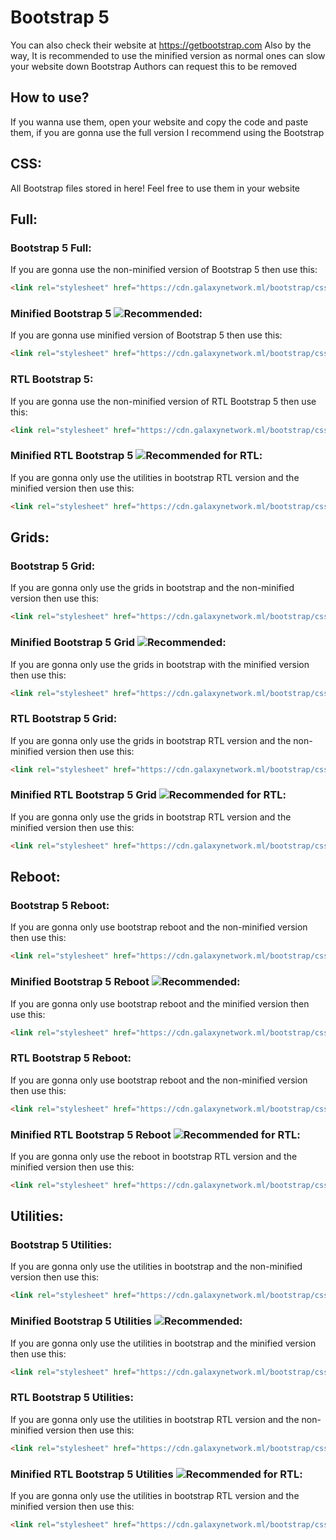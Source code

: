 # Bootstrap 5
You can also check their website at https://getbootstrap.com
Also by the way, It is recommended to use the minified version as normal ones can slow your website down
Bootstrap Authors can request this to be removed 
## How to use?
If you wanna use them, open your website and copy the code and paste them, if you are gonna use the full version I recommend using the Bootstrap 
## CSS:
All Bootstrap files stored in here! Feel free to use them in your website
## Full:
### Bootstrap 5 Full:
If you are gonna use the non-minified version of Bootstrap 5 then use this:
```html
<link rel="stylesheet" href="https://cdn.galaxynetwork.ml/bootstrap/css/bootstrap.css" />
```

### Minified Bootstrap 5 ![Recommended](https://img.shields.io/badge/-Recommended-brightgreen?style=for-the-badge):
If you are gonna use minified version of Bootstrap 5 then use this:
```html
<link rel="stylesheet" href="https://cdn.galaxynetwork.ml/bootstrap/css/bootstrap.min.css" />
```

### RTL Bootstrap 5:
If you are gonna use the non-minified version of RTL Bootstrap 5 then use this:
```html
<link rel="stylesheet" href="https://cdn.galaxynetwork.ml/bootstrap/css/bootstrap.rtl.css" />
```

### Minified RTL Bootstrap 5 ![Recommended for RTL](https://img.shields.io/badge/-Recommended_For_RTL-brightgreen?style=for-the-badge):
If you are gonna only use the utilities in bootstrap RTL version and the minified version then use this:
```html
<link rel="stylesheet" href="https://cdn.galaxynetwork.ml/bootstrap/css/bootstrap.rtl.min.css" />
```

## Grids:
### Bootstrap 5 Grid:
If you are gonna only use the grids in bootstrap and the non-minified version then use this:
```html
<link rel="stylesheet" href="https://cdn.galaxynetwork.ml/bootstrap/css/bootstrap-grid.css" />
```

### Minified Bootstrap 5 Grid ![Recommended](https://img.shields.io/badge/-Recommended-brightgreen?style=for-the-badge):
If you are gonna only use the grids in bootstrap with the minified version then use this:
```html
<link rel="stylesheet" href="https://cdn.galaxynetwork.ml/bootstrap/css/bootstrap-grid.min.css" />
```

### RTL Bootstrap 5 Grid:
If you are gonna only use the grids in bootstrap RTL version and the non-minified version then use this:
```html
<link rel="stylesheet" href="https://cdn.galaxynetwork.ml/bootstrap/css/bootstrap-grid.rtl.css" />
```

### Minified RTL Bootstrap 5 Grid ![Recommended for RTL](https://img.shields.io/badge/-Recommended_For_RTL-brightgreen?style=for-the-badge):
If you are gonna only use the grids in bootstrap RTL version and the minified version then use this:
```html
<link rel="stylesheet" href="https://cdn.galaxynetwork.ml/bootstrap/css/bootstrap-grid.rtl.min.css" />
```

## Reboot:
### Bootstrap 5 Reboot:
If you are gonna only use bootstrap reboot and the non-minified version then use this:
```html
<link rel="stylesheet" href="https://cdn.galaxynetwork.ml/bootstrap/css/bootstrap-reboot.css" />
```

### Minified Bootstrap 5 Reboot ![Recommended](https://img.shields.io/badge/-Recommended-brightgreen?style=for-the-badge):
If you are gonna only use bootstrap reboot and the minified version then use this:
```html
<link rel="stylesheet" href="https://cdn.galaxynetwork.ml/bootstrap/css/bootstrap-reboot.min.css" />
```

### RTL Bootstrap 5 Reboot:
If you are gonna only use bootstrap reboot and the non-minified version then use this:
```html
<link rel="stylesheet" href="https://cdn.galaxynetwork.ml/bootstrap/css/bootstrap-reboot.min.css" />
```

### Minified RTL Bootstrap 5 Reboot ![Recommended for RTL](https://img.shields.io/badge/-Recommended_For_RTL-brightgreen?style=for-the-badge):
If you are gonna only use the reboot in bootstrap RTL version and the minified version then use this:
```html
<link rel="stylesheet" href="https://cdn.galaxynetwork.ml/bootstrap/css/bootstrap-reboot.rtl.min.css" />
```

## Utilities:
### Bootstrap 5 Utilities:
If you are gonna only use the utilities in bootstrap and the non-minified version then use this:
```html
<link rel="stylesheet" href="https://cdn.galaxynetwork.ml/bootstrap/css/bootstrap-utilities.css" />
```

### Minified Bootstrap 5 Utilities ![Recommended](https://img.shields.io/badge/-Recommended-brightgreen?style=for-the-badge):
If you are gonna only use the utilities in bootstrap and the minified version then use this:
```html
<link rel="stylesheet" href="https://cdn.galaxynetwork.ml/bootstrap/css/bootstrap-utilities.min.css" />
```

### RTL Bootstrap 5 Utilities:
If you are gonna only use the utilities in bootstrap RTL version and the non-minified version then use this:
```html
<link rel="stylesheet" href="https://cdn.galaxynetwork.ml/bootstrap/css/bootstrap-utilities.rtl.css" />
```

### Minified RTL Bootstrap 5 Utilities ![Recommended for RTL](https://img.shields.io/badge/-Recommended_For_RTL-brightgreen?style=for-the-badge):
If you are gonna only use the utilities in bootstrap RTL version and the minified version then use this:
```html
<link rel="stylesheet" href="https://cdn.galaxynetwork.ml/bootstrap/css/bootstrap-utilities.rtl.min.css" />
```
